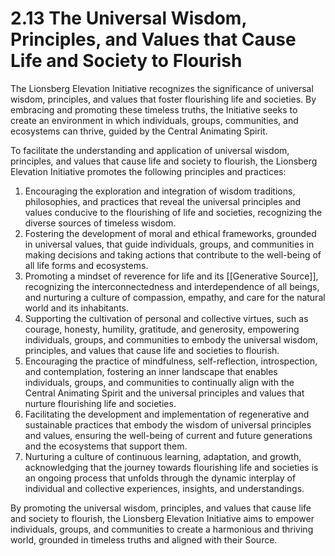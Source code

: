 # 2.13 The Universal Wisdom, Principles, and Values that Cause Life and Society to Flourish

The Lionsberg Elevation Initiative recognizes the significance of universal wisdom, principles, and values that foster flourishing life and societies. By embracing and promoting these timeless truths, the Initiative seeks to create an environment in which individuals, groups, communities, and ecosystems can thrive, guided by the Central Animating Spirit.

To facilitate the understanding and application of universal wisdom, principles, and values that cause life and society to flourish, the Lionsberg Elevation Initiative promotes the following principles and practices:

1.  Encouraging the exploration and integration of wisdom traditions, philosophies, and practices that reveal the universal principles and values conducive to the flourishing of life and societies, recognizing the diverse sources of timeless wisdom.
2.  Fostering the development of moral and ethical frameworks, grounded in universal values, that guide individuals, groups, and communities in making decisions and taking actions that contribute to the well-being of all life forms and ecosystems.
3.  Promoting a mindset of reverence for life and its [[Generative Source]], recognizing the interconnectedness and interdependence of all beings, and nurturing a culture of compassion, empathy, and care for the natural world and its inhabitants.
4.  Supporting the cultivation of personal and collective virtues, such as courage, honesty, humility, gratitude, and generosity, empowering individuals, groups, and communities to embody the universal wisdom, principles, and values that cause life and societies to flourish.
5.  Encouraging the practice of mindfulness, self-reflection, introspection, and contemplation, fostering an inner landscape that enables individuals, groups, and communities to continually align with the Central Animating Spirit and the universal principles and values that nurture flourishing life and societies.
6.  Facilitating the development and implementation of regenerative and sustainable practices that embody the wisdom of universal principles and values, ensuring the well-being of current and future generations and the ecosystems that support them.
7.  Nurturing a culture of continuous learning, adaptation, and growth, acknowledging that the journey towards flourishing life and societies is an ongoing process that unfolds through the dynamic interplay of individual and collective experiences, insights, and understandings.

By promoting the universal wisdom, principles, and values that cause life and society to flourish, the Lionsberg Elevation Initiative aims to empower individuals, groups, and communities to create a harmonious and thriving world, grounded in timeless truths and aligned with their Source.

